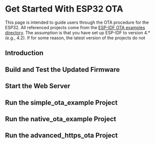# Get Started With ESP32 OTA

This page is intended to guide users through the OTA procedure for the ESP32. All referenced projects come from the [ESP-IDF OTA examples directory](https://github.com/espressif/esp-idf/tree/master/examples/system/ota). The assumption is that you have set up ESP-IDF to version 4.* (e.g., 4.2). If for some reason, the latest version of the projects do not 

## Introduction

## Build and Test the Updated Firmware

## Start the Web Server

## Run the simple_ota_example Project

## Run the native_ota_example Project

## Run the advanced_https_ota Project
